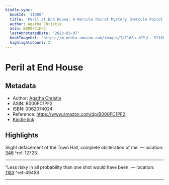 ```yaml
---
kindle-sync:
  bookId: '11880'
  title: 'Peril at End House: A Hercule Poirot Mystery (Hercule Poirot series Book 8)'
  author: Agatha Christie
  asin: B000FC1PF2
  lastAnnotatedDate: '2023-03-07'
  bookImageUrl: 'https://m.media-amazon.com/images/I/7108h-zGPjL._SY160.jpg'
  highlightsCount: 2
---
```

# Peril at End House
## Metadata
* Author: [Agatha Christie](https://www.amazon.comundefined)
* ASIN: B000FC1PF2
* ISBN: 0062074024
* Reference: https://www.amazon.com/dp/B000FC1PF2
* [Kindle link](kindle://book?action=open&asin=B000FC1PF2)

## Highlights
Slight defacement of the Town Hall, complete obliteration of me. — location: [346](kindle://book?action=open&asin=B000FC1PF2&location=346) ^ref-12723

---
“Less risky in all probability than one shot would have been. — location: [1183](kindle://book?action=open&asin=B000FC1PF2&location=1183) ^ref-49458

---
